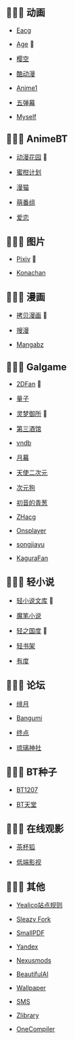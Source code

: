 ## 💨💨💨 动画

- [Eacg](https://eacg.net/)

- [Age](https://www.agemys.com/) 📌

- [樱空](https://www.maigo.cc/)

- [酷动漫](http://kudm.vip/)

- [Anime1](https://anime1.me/)

- [五弹幕](https://www.5dm.app/)

- [Myself](https://myself-bbs.com/portal.php)

## 💨💨💨 AnimeBT

- [动漫花园](https://share.dmhy.org/) 📌

- [蜜柑计划](https://mikanani.me/)

- [漫猫](http://comicat.org/)

- [萌番组](https://bangumi.moe/)

- [爱恋](https://kisssub.org/)

## 💨💨💨 图片

- [Pixiv](https://www.pixiv.net/) 📌

- [Konachan](https://konachan.net/)

## 💨💨💨 漫画

- [拷贝漫画](https://www.copymanga.site/) 📌

- [搜漫](https://www.soman.com/)

- [Mangabz](http://www.mangabz.com/)

## 💨💨💨 Galgame

- [2DFan](https://2dfan.org/) 📌
  
- [量子](https://lzacg.one/)

- [灵梦御所](https://blog.reimu.net/) 📌
  
- [第三酒馆](https://galgame.noto.so/) 

- [vndb](https://vndb.org/)

- [月幕](https://www.ymgal.games/index)

- [天使二次元](https://www.tianshi2.cc/)

- [次元狗](https://www.acgndog.com/)

- [初音的青葱](https://www.fufugal.com/home)

- [ZHacg](https://pan.zhacg.com/Onedrive/game)

- [Onsplayer](http://onsplayer.cn/) 

- [songjiayu](https://setu.fun/) 

- [KaguraFan](https://kagurafan.com/)

## 💨💨💨 轻小说

- [轻小说文库](https://www.wenku8.net/index.php) 📌

- [魔笔小说](https://www.mobinovels.com/)

- [轻之国度](https://www.lightnovel.us/) 📌

- [轻书架](https://www.lightnovel.app/home)

- [有度](https://www.yodu.org/)

## 💨💨💨 论坛

- [绯月](https://bbs.kfpromax.com/index.php)

- [Bangumi](https://bangumi.tv/)

- [终点](https://bbs.zdfx.net/)

- [琉璃神社](https://www.hacg.me/)

## 💨💨💨 BT种子

- [BT1207](https://bt1207zx.top/)

- [BT天堂](https://www.bt-tt.com/)

## 💨💨💨 在线观影

- [茶杯狐](https://cupfox.app/)

- [低端影视](https://ddrk.me/)

## 💨💨💨 其他

- [Yealico站点规则](https://wc3818290.home.blog/)

- [Sleazy Fork](https://sleazyfork.org/zh-CN)

- [SmallPDF](https://smallpdf.com/cn)

- [Yandex](https://yandex.com/)

- [Nexusmods](https://www.nexusmods.com/games)

- [BeautifulAI](https://www.beautiful.ai/)

- [Wallpaper](https://wallpaperscraft.com/catalog/anime)

- [SMS](https://sms-activate.org/getNumber)

- [Zlibrary](https://zh.zlibrary-global.se/)

- [OneCompiler](https://onecompiler.com/)
